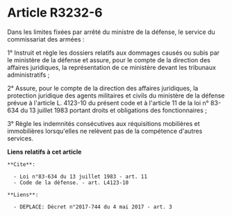 # Article R3232-6

Dans les limites fixées par arrêté du ministre de la défense, le service du commissariat des armées : 

1° Instruit et règle les dossiers relatifs aux dommages causés ou subis par le ministère de la défense et assure, pour le
compte de la direction des affaires juridiques, la représentation de ce ministère devant les tribunaux administratifs ; 

2° Assure, pour le compte de la direction des affaires juridiques, la protection juridique des agents militaires et civils du
ministère de la défense prévue à l'article L. 4123-10 du présent code et à l'article 11 de la loi n° 83-634 du 13 juillet
1983 portant droits et obligations des fonctionnaires ; 

3° Règle les indemnités consécutives aux réquisitions mobilières et immobilières lorsqu'elles ne relèvent pas de la
compétence d'autres services.

**Liens relatifs à cet article**

	**Cite**:

	  - Loi n°83-634 du 13 juillet 1983 - art. 11
	  - Code de la défense. - art. L4123-10

	**Liens**:

	  - DEPLACE: Décret n°2017-744 du 4 mai 2017 - art. 3

